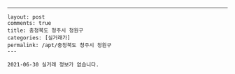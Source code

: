 ---
    layout: post
    comments: true
    title: 충청북도 청주시 청원구
    categories: [실거래가]
    permalink: /apt/충청북도 청주시 청원구
    ---

    2021-06-30 실거래 정보가 없습니다.

    